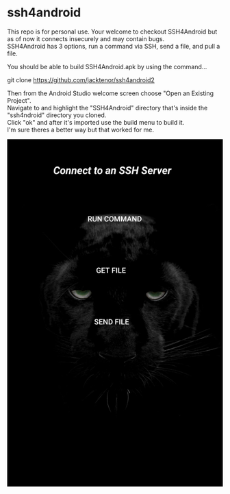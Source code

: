 # ssh4android
This repo is for personal use. Your welcome to checkout SSH4Android but
as of now it connects insecurely and may contain bugs.                                                                              
SSH4Android has 3 options, run a command via SSH, send a file, and pull a file.

You should be able to build SSH4Android.apk by using the command...

git clone https://github.com/jacktenor/ssh4android2

Then from the Android Studio welcome screen choose "Open an Existing Project".                                
Navigate to and highlight the "SSH4Android" directory that's inside the "ssh4ndroid" directory you cloned.                      
Click "ok" and after it's imported use the build menu to build it.                                      
I'm sure theres a better way but that worked for me.                                   


![alt text](https://github.com/jacktenor/ssh4android/blob/main/ssh.png?raw=true)
